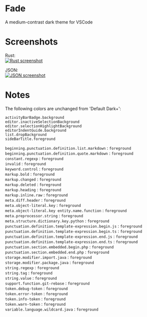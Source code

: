 # Fade
A medium-contrast dark theme for VSCode

# Screenshots
Rust:  
[![Rust screenshot](https://raw.githubusercontent.com/dodheim/fade-theme/master/rust-screen.png)](https://raw.githubusercontent.com/dodheim/fade-theme/master/rust-screen.png)

JSON:  
[![JSON screenshot](https://raw.githubusercontent.com/dodheim/fade-theme/master/json-screen.png)](https://raw.githubusercontent.com/dodheim/fade-theme/master/json-screen.png)

# Notes
The following colors are unchanged from 'Default Dark+':

`activityBarBadge.background`  
`editor.inactiveSelectionBackground`  
`editor.selectionHighlightBackground`  
`editorIndentGuide.background`  
`list.dropBackground`  
`sideBarTitle.foreground`

`beginning.punctuation.definition.list.markdown` : `foreground`  
`beginning.punctuation.definition.quote.markdown` : `foreground`  
`constant.regexp` : `foreground`  
`invalid` : `foreground`  
`keyword.control` : `foreground`  
`markup.bold` : `foreground`  
`markup.changed` : `foreground`  
`markup.deleted` : `foreground`  
`markup.heading` : `foreground`  
`markup.inline.raw` : `foreground`  
`meta.diff.header` : `foreground`  
`meta.object-literal.key` : `foreground`  
`meta.object-literal.key entity.name.function` : `foreground`  
`meta.preprocessor.string` : `foreground`  
`meta.structure.dictionary.key.python` : `foreground`  
`punctuation.definition.template-expression.begin.js` : `foreground`  
`punctuation.definition.template-expression.begin.ts` : `foreground`  
`punctuation.definition.template-expression.end.js` : `foreground`  
`punctuation.definition.template-expression.end.ts` : `foreground`  
`punctuation.section.embedded.begin.php` : `foreground`  
`punctuation.section.embedded.end.php` : `foreground`  
`storage.modifier.import.java` : `foreground`  
`storage.modifier.package.java` : `foreground`  
`string.regexp` : `foreground`  
`string.tag` : `foreground`  
`string.value` : `foreground`  
`support.function.git-rebase` : `foreground`  
`token.debug-token` : `foreground`  
`token.error-token` : `foreground`  
`token.info-token` : `foreground`  
`token.warn-token` : `foreground`  
`variable.language.wildcard.java` : `foreground`
